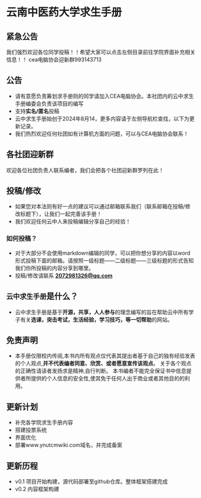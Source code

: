 # 云南中医药大学求生手册

## 紧急公告
我们强烈欢迎各位同学投稿！！希望大家可以点击左侧目录前往学院界面补充相关信息！！
cea电脑协会迎新群993143713

## 公告

- 请有意愿负责筹划求手册则的同学请加入CEA电脑协会。本社团内的云中求生手册编委会负责该项目的编写
- 支持**实名/匿名**投稿
- 云中求生手册始创于2024年8月14，更多内容请于左侧导航栏查找，以下为更新记录。
- 我们热烈欢迎任何社团如有计算机方面的问题，可以与CEA电脑协会联系！
## 各社团迎新群
  欢迎各位社团负责人联系编者，我们会把各个社团迎新群罗列在此！


## 投稿/修改
- 如果您对本法则有好一点的建议可以通过邮箱联系我们（联系邮箱在投稿/修改标题下），让我们一起完善该手册！
- 我们欢迎任何云中人来投稿编辑分享自己的经验！
### 如何投稿？
- 对于大部分不会使用markdown编辑的同学，可以把你想分享的内容以word形式投稿下面的邮箱。请按照一级标题——二级标题——三级标题的形式告知我们你所投稿的内容分享到哪里。
- 投稿/修改请联系 **2072981326@qq.com**
## `云中求生手册`是什么？
- 云中求生手册是基于**开源，共享，人人参与**的理念编写的旨在帮助云中所有学子有关**选课，突击考试，生活经验，学习技巧，等一切帮助**的网站。
## 免责声明
- 本手册仅限校内传阅,本书内所有观点仅代表其提出者基于自己的独有经验发表的个人观点,**并不代表编者同意、欣赏、或者愿意宣传该观点**。 关于各个观点的正确性请读者发扬求是精神,自行判断。 本书编者不能完全保证书中信息提供者所提供的个人信息的安全性,使其免于任何人出于商业或者其他目的的利用。
## 更新计划
- 补充各学院求生手册内容
- 搭建投票系统
- 界面优化
- 部署www.ynutcmwiki.com域名，并完成备案


## 更新历程

- v0.1 项目开始构建，源代码部署至github仓库。整体框架搭建完成
- v0.2 内容框架构建